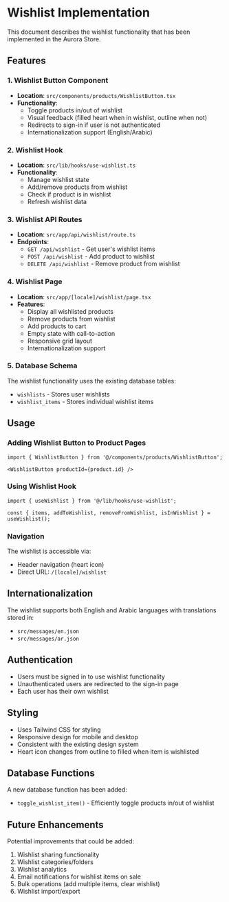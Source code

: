 # Wishlist Implementation

This document describes the wishlist functionality that has been implemented in the Aurora Store.

## Features

### 1. Wishlist Button Component
- **Location**: `src/components/products/WishlistButton.tsx`
- **Functionality**: 
  - Toggle products in/out of wishlist
  - Visual feedback (filled heart when in wishlist, outline when not)
  - Redirects to sign-in if user is not authenticated
  - Internationalization support (English/Arabic)

### 2. Wishlist Hook
- **Location**: `src/lib/hooks/use-wishlist.ts`
- **Functionality**:
  - Manage wishlist state
  - Add/remove products from wishlist
  - Check if product is in wishlist
  - Refresh wishlist data

### 3. Wishlist API Routes
- **Location**: `src/app/api/wishlist/route.ts`
- **Endpoints**:
  - `GET /api/wishlist` - Get user's wishlist items
  - `POST /api/wishlist` - Add product to wishlist
  - `DELETE /api/wishlist` - Remove product from wishlist

### 4. Wishlist Page
- **Location**: `src/app/[locale]/wishlist/page.tsx`
- **Features**:
  - Display all wishlisted products
  - Remove products from wishlist
  - Add products to cart
  - Empty state with call-to-action
  - Responsive grid layout
  - Internationalization support

### 5. Database Schema
The wishlist functionality uses the existing database tables:
- `wishlists` - Stores user wishlists
- `wishlist_items` - Stores individual wishlist items

## Usage

### Adding Wishlist Button to Product Pages
```tsx
import { WishlistButton } from '@/components/products/WishlistButton';

<WishlistButton productId={product.id} />
```

### Using Wishlist Hook
```tsx
import { useWishlist } from '@/lib/hooks/use-wishlist';

const { items, addToWishlist, removeFromWishlist, isInWishlist } = useWishlist();
```

### Navigation
The wishlist is accessible via:
- Header navigation (heart icon)
- Direct URL: `/[locale]/wishlist`

## Internationalization

The wishlist supports both English and Arabic languages with translations stored in:
- `src/messages/en.json`
- `src/messages/ar.json`

## Authentication

- Users must be signed in to use wishlist functionality
- Unauthenticated users are redirected to the sign-in page
- Each user has their own wishlist

## Styling

- Uses Tailwind CSS for styling
- Responsive design for mobile and desktop
- Consistent with the existing design system
- Heart icon changes from outline to filled when item is wishlisted

## Database Functions

A new database function has been added:
- `toggle_wishlist_item()` - Efficiently toggle products in/out of wishlist

## Future Enhancements

Potential improvements that could be added:
1. Wishlist sharing functionality
2. Wishlist categories/folders
3. Wishlist analytics
4. Email notifications for wishlist items on sale
5. Bulk operations (add multiple items, clear wishlist)
6. Wishlist import/export
